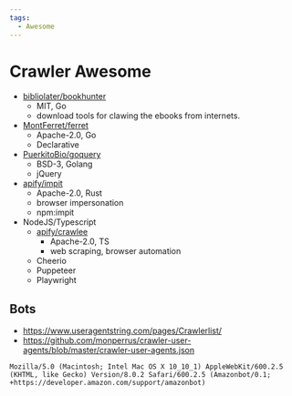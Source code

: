 ```yaml
---
tags:
  - Awesome
---
```


# Crawler Awesome

- [bibliolater/bookhunter](https://github.com/bibliolater/bookhunter)
  - MIT, Go
  - download tools for clawing the ebooks from internets.
- [MontFerret/ferret](https://github.com/MontFerret/ferret)
  - Apache-2.0, Go
  - Declarative
- [PuerkitoBio/goquery](https://github.com/PuerkitoBio/goquery)
  - BSD-3, Golang
  - jQuery
- [apify/impit](https://github.com/apify/impit)
  - Apache-2.0, Rust
  - browser impersonation
  - npm:impit
- NodeJS/Typescript
  - [apify/crawlee](https://github.com/apify/crawlee)
    - Apache-2.0, TS
    - web scraping, browser automation
  - Cheerio
  - Puppeteer
  - Playwright

## Bots

- https://www.useragentstring.com/pages/Crawlerlist/
- https://github.com/monperrus/crawler-user-agents/blob/master/crawler-user-agents.json

```
Mozilla/5.0 (Macintosh; Intel Mac OS X 10_10_1) AppleWebKit/600.2.5 (KHTML, like Gecko) Version/8.0.2 Safari/600.2.5 (Amazonbot/0.1; +https://developer.amazon.com/support/amazonbot)
```
